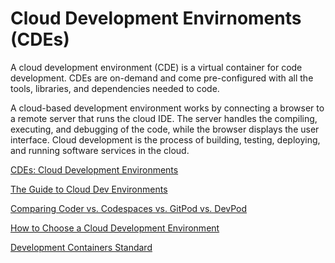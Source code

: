 # Cloud Development Envirnoments (CDEs)

A cloud development environment (CDE) is a virtual container for code development. CDEs are on-demand and come pre-configured with all the tools, libraries, and dependencies needed to code. 

A cloud-based development environment works by connecting a browser to a remote server that runs the cloud IDE. The server handles the compiling, executing, and debugging of the code, while the browser displays the user interface. 
Cloud development is the process of building, testing, deploying, and running software services in the cloud.

[CDEs: Cloud Development Environments](https://www.gitpod.io/cde)

[The Guide to Cloud Dev Environments](https://www.usenimbus.com/post/the-guide-to-cloud-dev-environments)

[Comparing Coder vs. Codespaces vs. GitPod vs. DevPod](https://loft.sh/blog/comparing-coder-vs-codespaces-vs-gitpod-vs-devpod/)

[How to Choose a Cloud Development Environment](https://thenewstack.io/how-to-choose-a-cloud-development-environment/)

[Development Containers Standard](https://containers.dev/)